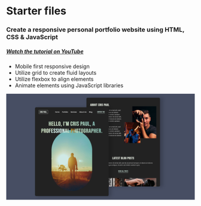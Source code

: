 # Starter files
### Create a responsive personal portfolio website using HTML, CSS & JavaScript
##### [Watch the tutorial on YouTube](https://youtu.be/E1ZjV2oVTY0)
- Mobile first responsive design
- Utilize grid to create fluid layouts
- Utilize flexbox to align elements
- Animate elements using JavaScript libraries

![Project thumbnail](./thumbnail.png)
